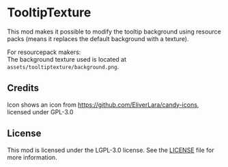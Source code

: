 # TooltipTexture

This mod makes it possible to modify the tooltip background using resource packs
(means it replaces the default background with a texture).

For resourcepack makers:  
The background texture used is located at 
`assets/tooltiptexture/background.png`.

## Credits 

Icon shows an icon from https://github.com/EliverLara/candy-icons, licensed under GPL-3.0

## License

This mod is licensed under the LGPL-3.0 license. See the [LICENSE](LICENSE) file for more information. 
